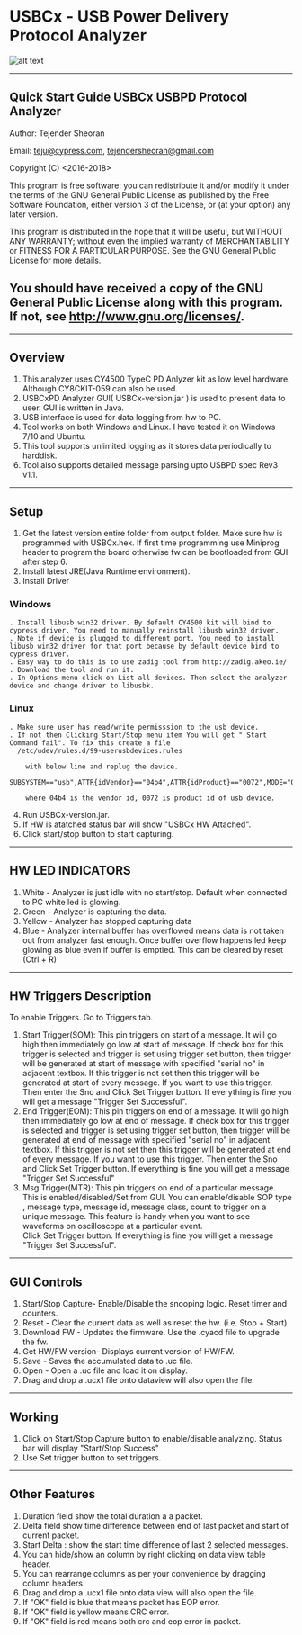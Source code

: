 # USBCx - USB Power Delivery Protocol Analyzer
![alt text](https://github.com/tejv/USBCx/blob/master/gui_image.png)

--------------------------------------------------------------------------------
Quick Start Guide USBCx USBPD Protocol Analyzer
--------------------------------------------------------------------------------
Author: Tejender Sheoran

Email: teju@cypress.com, tejendersheoran@gmail.com

Copyright (C) <2016-2018>  <Tejender Sheoran>

This program is free software: you can redistribute it and/or modify
it under the terms of the GNU General Public License as published by
the Free Software Foundation, either version 3 of the License, or
(at your option) any later version.

This program is distributed in the hope that it will be useful,
but WITHOUT ANY WARRANTY; without even the implied warranty of
MERCHANTABILITY or FITNESS FOR A PARTICULAR PURPOSE.  See the
GNU General Public License for more details.

You should have received a copy of the GNU General Public License
along with this program.  If not, see <http://www.gnu.org/licenses/>.
--------------------------------------------------------------------------------

-------------------------------------------------------------------------------
Overview
--------------------------------------------------------------------------------
1. This analyzer uses CY4500 TypeC PD Anlyzer kit as low level hardware. Although CY8CKIT-059
   can also be used.
2. USBCxPD Analyzer GUI( USBCx-version.jar ) is used to present data to user. GUI
   is written in Java.
3. USB interface is used for data logging from hw to PC.
4. Tool works on both Windows and Linux. I have tested it on Windows 7/10 and Ubuntu.
5. This tool supports unlimited logging as it stores data periodically to harddisk.
6. Tool also supports detailed message parsing upto USBPD spec Rev3 v1.1.


--------------------------------------------------------------------------------
Setup
-------------------------------------------------------------------------------
1. Get the latest version entire folder from output folder. Make sure hw is programmed with USBCx.hex. If first time programming use Miniprog header to program the board otherwise fw can be bootloaded from GUI after step 6.
2. Install latest JRE(Java Runtime environment).
3. Install Driver 
  ### Windows
    . Install libusb win32 driver. By default CY4500 kit will bind to cypress driver. You need to manually reinstall libusb win32 driver.
    . Note if device is plugged to different port. You need to install libusb win32 driver for that port because by default device bind to cypress driver.
    . Easy way to do this is to use zadig tool from http://zadig.akeo.ie/
    . Download the tool and run it.
    . In Options menu click on List all devices. Then select the analyzer device and change driver to libusbk.
  ### Linux
    . Make sure user has read/write permisssion to the usb device. 
    . If not then Clicking Start/Stop menu item You will get " Start Command fail". To fix this create a file
      /etc/udev/rules.d/99-userusbdevices.rules
      
        with below line and replug the device.
      SUBSYSTEM=="usb",ATTR{idVendor}=="04b4",ATTR{idProduct}=="0072",MODE="0660",GROUP="plugdev"
      
        where 04b4 is the vendor id, 0072 is product id of usb device.
        
4. Run USBCx-version.jar.
5. If HW is atatched status bar will show "USBCx HW Attached".
6. Click start/stop button to start capturing.

--------------------------------------------------------------------------------
HW LED INDICATORS
--------------------------------------------------------------------------------
1. White - Analyzer is just idle with no start/stop. Default when connected to PC white led is glowing.
2. Green - Analyzer is capturing the data.
3. Yellow - Analyzer has stopped capturing data
4. Blue - Analyzer internal buffer has overflowed means data is not taken out from analyzer fast enough. 
   Once buffer overflow happens led keep glowing as blue even if buffer is emptied. This can be cleared by reset (Ctrl + R)

--------------------------------------------------------------------------------
HW Triggers Description
--------------------------------------------------------------------------------
To enable Triggers. Go to Triggers tab.

1. Start Trigger(SOM): This pin triggers on start of a message. It will go high 
   then immediately go low at start of message. If check box for this trigger is selected
   and trigger is set using trigger set button, then trigger will be generated at start of
   message with specified "serial no" in adjacent textbox. If this trigger is not
   set then this trigger will be generated at start of every message.
   If you want to use this trigger. Then enter the Sno and Click Set Trigger button. 
   If everything is fine you will get a message "Trigger Set Successful". 
2. End Trigger(EOM): This pin triggers on end of a message. It will go high 
   then immediately go low at end of message. If check box for this trigger is selected
   and trigger is set using trigger set button, then trigger will be generated at end of
   message with specified "serial no" in adjacent textbox. If this trigger is not
   set then this trigger will be generated at end of every message.
   If you want to use this trigger. Then enter the Sno and Click Set Trigger button. 
   If everything is fine you will get a message "Trigger Set Successful"  
3. Msg  Trigger(MTR): This pin triggers on end of a particular message.
   This is enabled/disabled/Set from GUI. 
   You can enable/disable SOP type , message type, message id, message class, count to trigger on a unique 
   message. This feature is handy when you want to see waveforms on oscilloscope at 
   a particular event.   
   Click Set Trigger button. If everything is fine you will get a message "Trigger Set Successful".    

--------------------------------------------------------------------------------  
GUI Controls
--------------------------------------------------------------------------------

1. Start/Stop Capture- Enable/Disable the snooping logic. Reset timer and counters.
2. Reset - Clear the current data as well as reset the hw. (i.e. Stop + Start)
3. Download FW -  Updates the firmware. Use the .cyacd file to upgrade the fw.
4. Get HW/FW version- Displays current version of HW/FW.
6. Save - Saves the accumulated data to .uc file. 
7. Open - Open a .uc file and load it on display.
8. Drag and drop a .ucx1 file onto dataview will also open the file.

--------------------------------------------------------------------------------   
Working
--------------------------------------------------------------------------------
1. Click on Start/Stop Capture button to enable/disable analyzing. Status bar will display "Start/Stop Success"
2. Use Set trigger button to set triggers.  
   
--------------------------------------------------------------------------------   
Other Features
--------------------------------------------------------------------------------
1. Duration field show the total duration a a packet.
2. Delta field show time difference between end of last packet and start of current packet.
3. Start Delta : show the start time difference of last 2 selected messages.
4. You can hide/show an column by right clicking on data view table header.
5. You can rearrange columns as per your convenience by dragging column headers.
6. Drag and drop a .ucx1 file onto data view will also open the file.
7. If "OK" field is blue that means packet has EOP error.
8. If "OK" field is yellow means CRC error.
9. If "OK" field is red means both crc and eop error in packet.
